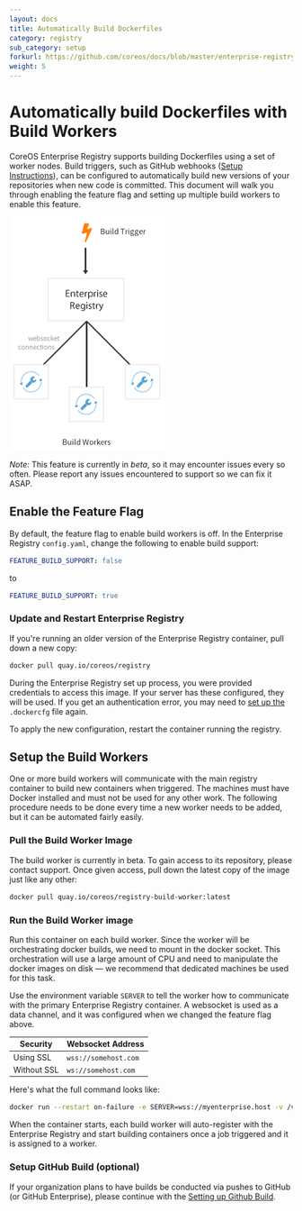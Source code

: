 ```yaml
---
layout: docs
title: Automatically Build Dockerfiles
category: registry
sub_category: setup
forkurl: https://github.com/coreos/docs/blob/master/enterprise-registry/build-support/index.md
weight: 5
---
```


# Automatically build Dockerfiles with Build Workers

CoreOS Enterprise Registry supports building Dockerfiles using a set of worker nodes. Build triggers, such as GitHub webhooks ([Setup Instructions]({{site.url}}/docs/enterprise-registry/github-build)), can be configured to automatically build new versions of your repositories when new code is committed. This document will walk you through enabling the feature flag and setting up multiple build workers to enable this feature.

<img src="workers.png" class="img-center" alt="Enterprise Registry Build Workers"/>

*Note:* This feature is currently in *beta*, so it may encounter issues every so often. Please report
any issues encountered to support so we can fix it ASAP.

## Enable the Feature Flag

By default, the feature flag to enable build workers is off. In the Enterprise Registry `config.yaml`, change the following to enable build support:

```yaml
FEATURE_BUILD_SUPPORT: false
```

to

```yaml
FEATURE_BUILD_SUPPORT: true
```

### Update and Restart Enterprise Registry

If you're running an older version of the Enterprise Registry container, pull down a new copy:

```sh
docker pull quay.io/coreos/registry
```

During the Enterprise Registry set up process, you were provided credentials to access this image. If your server has these configured, they will be used. If you get an authentication error, you may need to [set up the]({{site.url}}/docs/enterprise-registry/initial-setup/) `.dockercfg` file again.

To apply the new configuration, restart the container running the registry.

## Setup the Build Workers

One or more build workers will communicate with the main registry container to build new containers when triggered. The machines must have Docker installed and must not be used for any other work. The following procedure needs to be done every time a new worker needs to be
added, but it can be automated fairly easily.

### Pull the Build Worker Image

The build worker is currently in beta. To gain access to its repository, please contact support.
Once given access, pull down the latest copy of the image just like any other:

```sh
docker pull quay.io/coreos/registry-build-worker:latest
```

### Run the Build Worker image

Run this container on each build worker. Since the worker will be orchestrating docker builds, we need to mount in the docker socket. This orchestration will use a large amount of CPU and need to manipulate the docker images on disk &mdash; we recommend that dedicated machines be used for this task.

Use the environment variable `SERVER` to tell the worker how to communicate with the primary Enterprise Registry container. A websocket is used as a data channel, and it was configured when we changed the feature flag above.

| Security | Websocket Address |
|----------|-------------------|
| Using SSL | ```wss://somehost.com``` |
| Without SSL | ```ws://somehost.com```

Here's what the full command looks like:

```sh
docker run --restart on-failure -e SERVER=wss://myenterprise.host -v /var/run/docker.sock:/var/run/docker.sock quay.io/coreos/registry-build-worker:latest
```

When the container starts, each build worker will auto-register with the Enterprise Registry and start building containers once a job triggered and it is assigned to a worker.

### Setup GitHub Build (optional)

If your organization plans to have builds be conducted via pushes to GitHub (or GitHub Enterprise), please continue
with the <a href="../github-build/">Setting up Github Build</a>.

